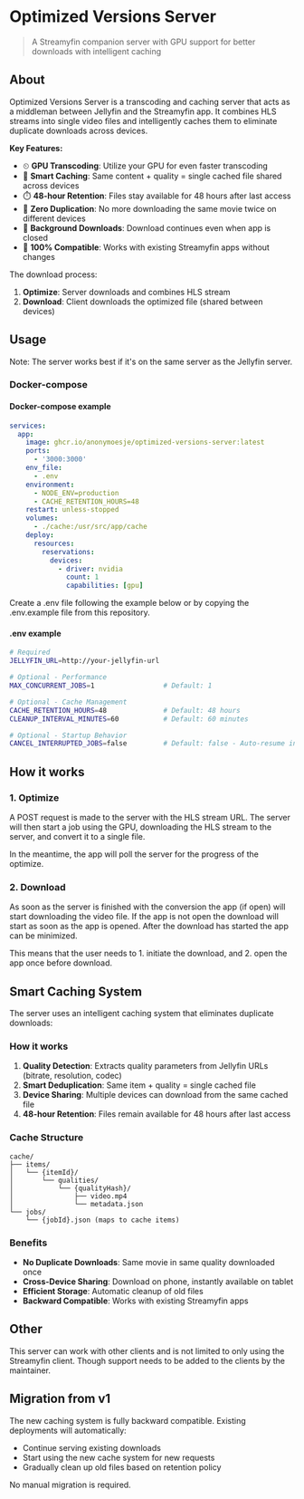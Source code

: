 # Optimized Versions Server
> A Streamyfin companion server with GPU support for better downloads with intelligent caching

## About

Optimized Versions Server is a transcoding and caching server that acts as a middleman between Jellyfin and the Streamyfin app. It combines HLS streams into single video files and intelligently caches them to eliminate duplicate downloads across devices.

**Key Features:**
- ⏲ **GPU Transcoding**: Utilize your GPU for even faster transcoding
- 🚀 **Smart Caching**: Same content + quality = single cached file shared across devices
- ⏱️ **48-hour Retention**: Files stay available for 48 hours after last access
- 🔄 **Zero Duplication**: No more downloading the same movie twice on different devices
- 📱 **Background Downloads**: Download continues even when app is closed
- 🔧 **100% Compatible**: Works with existing Streamyfin apps without changes

The download process:
1. **Optimize**: Server downloads and combines HLS stream
2. **Download**: Client downloads the optimized file (shared between devices)

## Usage

Note: The server works best if it's on the same server as the Jellyfin server.

### Docker-compose

#### Docker-compose example

```yaml
services:
  app:
    image: ghcr.io/anonymoesje/optimized-versions-server:latest
    ports:
      - '3000:3000'
    env_file:
      - .env
    environment:
      - NODE_ENV=production
      - CACHE_RETENTION_HOURS=48
    restart: unless-stopped
    volumes:
      - ./cache:/usr/src/app/cache
    deploy:
      resources:
        reservations:
          devices:
            - driver: nvidia
              count: 1
              capabilities: [gpu]
```

Create a .env file following the example below or by copying the .env.example file from this repository.

#### .env example

```bash
# Required
JELLYFIN_URL=http://your-jellyfin-url

# Optional - Performance
MAX_CONCURRENT_JOBS=1                 # Default: 1

# Optional - Cache Management
CACHE_RETENTION_HOURS=48              # Default: 48 hours
CLEANUP_INTERVAL_MINUTES=60           # Default: 60 minutes

# Optional - Startup Behavior
CANCEL_INTERRUPTED_JOBS=false         # Default: false - Auto-resume interrupted jobs (false) or mark as failed (true)
```

## How it works

### 1. Optimize

A POST request is made to the server with the HLS stream URL. The server will then start a job using the GPU, downloading the HLS stream to the server, and convert it to a single file. 

In the meantime, the app will poll the server for the progress of the optimize. 

### 2. Download

As soon as the server is finished with the conversion the app (if open) will start downloading the video file. If the app is not open the download will start as soon as the app is opened. After the download has started the app can be minimized. 

This means that the user needs to 1. initiate the download, and 2. open the app once before download.

## Smart Caching System

The server uses an intelligent caching system that eliminates duplicate downloads:

### How it works
1. **Quality Detection**: Extracts quality parameters from Jellyfin URLs (bitrate, resolution, codec)
2. **Smart Deduplication**: Same item + quality = single cached file
3. **Device Sharing**: Multiple devices can download from the same cached file
4. **48-hour Retention**: Files remain available for 48 hours after last access

### Cache Structure
```
cache/
├── items/
│   └── {itemId}/
│       └── qualities/
│           └── {qualityHash}/
│               ├── video.mp4
│               └── metadata.json
└── jobs/
    └── {jobId}.json (maps to cache items)
```

### Benefits
- **No Duplicate Downloads**: Same movie in same quality downloaded once
- **Cross-Device Sharing**: Download on phone, instantly available on tablet
- **Efficient Storage**: Automatic cleanup of old files
- **Backward Compatible**: Works with existing Streamyfin apps

## Other

This server can work with other clients and is not limited to only using the Streamyfin client. Though support needs to be added to the clients by the maintainer.

## Migration from v1

The new caching system is fully backward compatible. Existing deployments will automatically:
- Continue serving existing downloads
- Start using the new cache system for new requests
- Gradually clean up old files based on retention policy

No manual migration is required.
